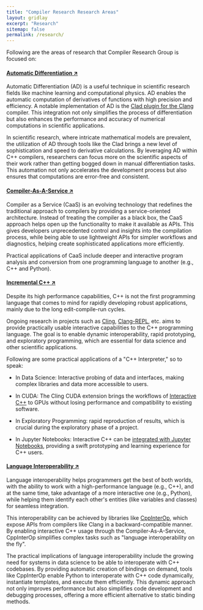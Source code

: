 ```yaml
---
title: "Compiler Research Research Areas"
layout: gridlay
excerpt: "Research"
sitemap: false
permalink: /research/
---
```


Following are the areas of research that Compiler Research Group is focused on:

#### [Automatic Differentiation ↗]

Automatic Differentiation (AD) is a useful technique in scientific research
fields like machine learning and computational physics. AD enables the
automatic computation of derivatives of functions with high precision and
efficiency. A notable implementation of AD is the [Clad plugin for the Clang]
compiler. This integration not only simplifies the process of differentiation
but also enhances the performance and accuracy of numerical computations in
scientific applications.

In scientific research, where intricate mathematical models are prevalent, the
utilization of AD through tools like the Clad brings a new level of
sophistication and speed to derivative calculations. By leveraging AD within
C++ compilers, researchers can focus more on the scientific aspects of their
work rather than getting bogged down in manual differentiation tasks. This
automation not only accelerates the development process but also ensures that
computations are error-free and consistent.

#### [Compiler-As-A-Service ↗]

Compiler as a Service (CaaS) is an evolving technology that redefines the
traditional approach to compilers by providing a service-oriented
architecture. Instead of treating the compiler as a black box, the CaaS
approach helps open up the functionality to make it available as APIs. This
gives developers unprecedented control and insights into the compilation
process, while being able to use lightweight APIs for simpler workflows and
diagnostics, helping create sophisticated applications more efficiently.

Practical applications of CaaS include deeper and interactive program analysis
and conversion from one programming language to another (e.g., C++ and
Python).


#### [Incremental C++ ↗]

Despite its high performance capabilities, C++ is not the first programming
language that comes to mind for rapidly developing robust applications, mainly
due to the long edit-compile-run cycles.

Ongoing research in projects such as [Cling], [Clang-REPL], etc. aims to
provide practically usable interactive capabilities to the C++ programming
language. The goal is to enable dynamic interoperability, rapid prototyping,
and exploratory programming, which are essential for data science and other
scientific applications.

Following are some practical applications of a "C++ Interpreter," so to speak:

- In Data Science: Interactive probing of data and interfaces, making complex
  libraries and data more accessible to users. 

- In CUDA: The Cling CUDA extension brings the workflows of [Interactive C++] to
  GPUs without losing performance and compatibility to existing software. 

- In Exploratory Programming: rapid reproduction of results, which is crucial
  during the exploratory phase of a project.

- In Jupyter Notebooks: Interactive C++ can be [integrated with Jupyter
  Notebooks], providing a swift prototyping and learning experience for C++
  users.

#### [Language Interoperability ↗]

Language interoperability helps programmers get the best of both worlds, with
the ability to work with a high-performance language (e.g., C++), and at the
same time, take advantage of a more interactive one (e.g., Python), while
helping them identify each other's entities (like variables and classes) for
seamless integration.

This interoperability can be achieved by libraries like [CppInterOp], which
expose APIs from compilers like Clang in a backward-compatible manner. By
enabling interactive C++ usage through the Compiler-As-A-Service, CppInterOp
simplifies complex tasks such as "language interoperability on the fly".

The practical implications of language interoperability include the growing
need for systems in data science to be able to interoperate with C++
codebases. By providing automatic creation of bindings on demand, tools
like CppInterOp enable Python to interoperate with C++ code dynamically,
instantiate templates, and execute them efficiently. This dynamic approach not
only improves performance but also simplifies code development and debugging
processes, offering a more efficient alternative to static binding methods.


[Automatic Differentiation ↗]: https://compiler-research.org/automatic_differentiation

[Interactive C++]: https://blog.llvm.org/posts/2020-12-21-interactive-cpp-for-data-science/

[integrated with Jupyter Notebooks]: https://blog.jupyter.org/interactive-workflows-for-c-with-jupyter-fe9b54227d92

[CppInterOp]: https://github.com/compiler-research/CppInterOp/blob/main/README.md

[Clad plugin for the Clang]: https://compiler-research.org/clad/

[Language Interoperability ↗]: https://cppinterop.readthedocs.io/en/latest/index.html

[Cling]: https://rawgit.com/root-project/cling/master/www/index.html

[Clang-REPL]: https://clang.llvm.org/docs/ClangRepl.html

[Compiler-As-A-Service ↗]: https://compiler-research.org/caas/

[Incremental C++ ↗]: https://compiler-research.org/interactive_cpp